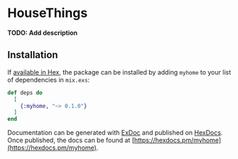 # HouseThings

**TODO: Add description**

## Installation

If [available in Hex](https://hex.pm/docs/publish), the package can be installed
by adding `myhome` to your list of dependencies in `mix.exs`:

```elixir
def deps do
  [
    {:myhome, "~> 0.1.0"}
  ]
end
```

Documentation can be generated with [ExDoc](https://github.com/elixir-lang/ex_doc)
and published on [HexDocs](https://hexdocs.pm). Once published, the docs can
be found at [https://hexdocs.pm/myhome](https://hexdocs.pm/myhome).

